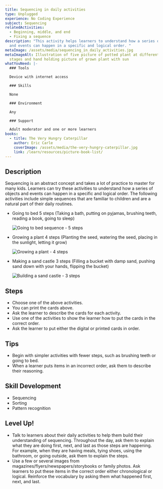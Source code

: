 ```yaml
---
title: Sequencing in daily activities
type: Unplugged
experience: No Coding Experience
subject: Sequencing
relatedActivities:
  - Beginning, middle, and end
  - Fixing a sequence
description: "This activity helps learners to understand how a series of objects
  and events can happen in a specific and logical order. "
metaImage: /assets/media/sequencing_in_daily_activities.jpg
metaImageAlt: Illustration of five picture of potted plant at different growing
  stages and hand holding picture of grown plant with sun
whatYouNeed: |-
  ### Tools

  Device with internet access

  ### Skills

  None

  ### Environment

  Any

  ### Support

  Adult moderator and one or more learners
books:
  - title: The Very Hungry Caterpillar
    author: Eric Carle
    coverImage: /assets/media/the-very-hungry-caterpillar.jpg
    link: /learn/resources/picture-book-list/
---
```

## Description

Sequencing is an abstract concept and takes a lot of practice to master for many kids. Learners can try these activities to understand how a series of objects and events can happen in a specific and logical order. The following activities include simple sequences that are familiar to children and are a natural part of their daily routines.

* Going to bed 5 steps (Taking a bath, putting on pyjamas, brushing teeth, reading a book, going to sleep)  

  ![Going to bed sequence - 5 steps](/assets/media/going-to-sleep.jpg "Going to bed sequence")
* Growing a plant 4 steps (Planting the seed, watering the seed, placing in the sunlight, letting it grow)

  ![Growing a plant - 4 steps](/assets/media/growing-a-plant.jpg "Growing a plant")
* Making a sand castle 3 steps (Filling a bucket with damp sand, pushing sand down with your hands, flipping the bucket)

  ![Building a sand castle - 3 steps](/assets/media/building-a-sand-castle.jpg "Building a sand castle")

## Steps

* Choose one of the above activities.
* You can print the cards above.
* Ask the learner to describe the cards for each activity.
* Use one of the activities to show the learner how to put the cards in the correct order.
* Ask the learner to put either the digital or printed cards in order.

## Tips

* Begin with simpler activities with fewer steps, such as brushing teeth or going to bed.
* When a learner puts items in an incorrect order, ask them to describe their reasoning.

## Skill Development

* Sequencing
* Sorting
* Pattern recognition

## Level Up!

* Talk to learners about their daily activities to help them build their understanding of sequencing. Throughout the day, ask them to explain what they are doing first, next, and last as those steps are happening. For example, when they are having meals, tying shoes, using the bathroom, or going outside, ask them to explain the steps.
* Use a few or several images from magazines/flyers/newspapers/storybooks or family photos. Ask learners to put these items in the correct order either chronological or logical. Reinforce the vocabulary by asking them what happened first, next, and last.